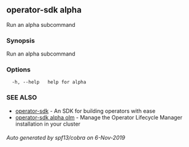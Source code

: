 ## operator-sdk alpha

Run an alpha subcommand

### Synopsis

Run an alpha subcommand

### Options

```
  -h, --help   help for alpha
```

### SEE ALSO

* [operator-sdk](operator-sdk.md)	 - An SDK for building operators with ease
* [operator-sdk alpha olm](operator-sdk_alpha_olm.md)	 - Manage the Operator Lifecycle Manager installation in your cluster

###### Auto generated by spf13/cobra on 6-Nov-2019
